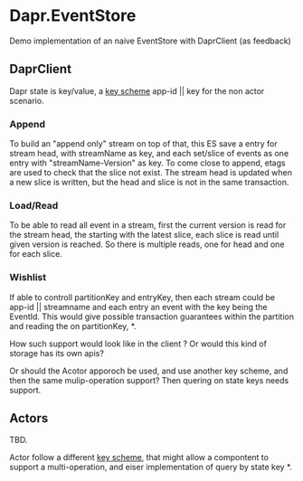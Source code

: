 # Dapr.EventStore
Demo implementation of an naive EventStore with DaprClient (as feedback)

## DaprClient

Dapr state is key/value, a [key scheme](https://github.com/dapr/docs/blob/master/reference/api/state_api.md#key-scheme) app-id || key for the non actor scenario. 

### Append
To build an "append only" stream on top of that, this ES save a entry for stream head, with streamName as key, and each set/slice of events as one entry with "streamName-Version" as key. To come close to append, etags are used to check that the slice not exist.
The stream head is updated when a new slice is written, but the head and slice is not in the same transaction.

### Load/Read

To be able to read all event in a stream, first the current version is read for the stream head, the starting with the latest slice, each slice is read until given version is reached. So there is multiple reads, one for head and one for each slice.


### Wishlist
If able to controll partitionKey and entryKey, then each stream could be app-id || streamname and each entry an event with the key being the EventId. This would give possible transaction guarantees within the partition and reading the on partitionKey, *. 

How such support would look like in the client ? Or would this kind of storage has its own apis?

Or should the Acotor apporoch be used, and use another key scheme, and then the same mulip-operation support? Then quering on state keys needs support.  

## Actors

TBD.

Actor follow a different [key scheme](https://github.com/dapr/docs/blob/master/reference/api/state_api.md#key-scheme), that might allow a compontent to support a multi-operation, and eiser implementation of query by state key *.
